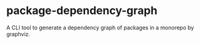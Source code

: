 # package-dependency-graph
A CLI tool to generate a dependency graph of packages in a monorepo by graphviz.

